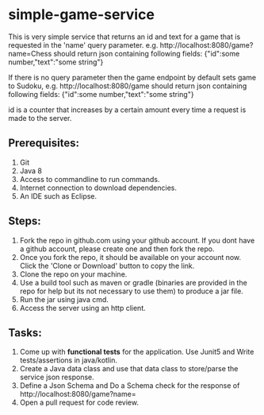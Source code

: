 # simple-game-service

This is very simple service that returns an id and text for a game that is requested in the 'name' query parameter.
e.g. http://localhost:8080/game?name=Chess should return json containing following fields:
{"id":some number,"text":"some string"}

If there is no query parameter then the game endpoint by default sets game to Sudoku, e.g.  http://localhost:8080/game should return json containing following fields:
{"id":some number,"text":"some string"}

id is a counter that increases by a certain amount every time a request is made to the server.

## Prerequisites:
1. Git
2. Java 8
3. Access to commandline to run commands.
4. Internet connection to download dependencies.
5. An IDE such as Eclipse.

## Steps:
1. Fork the repo in github.com using your github account. If you dont have a github account, please create one and then fork the repo.
2. Once you fork the repo, it should be available on your account now. Click the 'Clone or Download' button to copy the link.
3. Clone the repo on your machine. 
4. Use a build tool such as maven or gradle (binaries are provided in the repo for help but its not necessary to use them) to produce a jar file.
5. Run the jar using java cmd.
6. Access the server using an http client.

## Tasks:
1. Come up with **functional tests** for the application. Use Junit5 and Write tests/assertions in java/kotlin.
2. Create a Java data class and use that data class to store/parse the service json response.
3. Define a Json Schema and Do a Schema check for the response of http://localhost:8080/game?name=
3. Open a pull request for code review.
